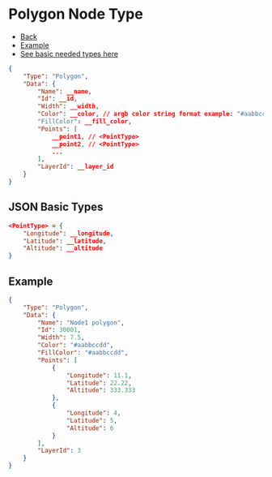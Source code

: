 # Polygon Node Type

- [Back](./README.md)
- [Example](#example)
- [See basic needed types here](#json-basic-types)

```JSON
{
    "Type": "Polygon",
    "Data": {
        "Name": __name,  
        "Id": __id,
        "Width": __width,
        "Color": __color, // argb color string format example: "#aabbccdd"
        "FillColor": __fill_color,
        "Points": [
            __point1, // <PointType>
            __point2, // <PointType>
            ...
        ],
        "LayerId": __layer_id
    }
}
```

## JSON Basic Types 

```JSON
<PointType> = {
    "Longitude": __longitude,
    "Latitude": __latitude,
    "Altitude": __altitude
}
```

## Example

```JSON
{
    "Type": "Polygon",
    "Data": {
        "Name": "Node1 polygon",  
        "Id": 30001,
        "Width": 7.5,
        "Color": "#aabbccdd",
        "FillColor": "#aabbccdd",
        "Points": [
            {
                "Longitude": 11.1,
                "Latitude": 22.22,
                "Altitude": 333.333
            },
            {
                "Longitude": 4,
                "Latitude": 5,
                "Altitude": 6
            }
        ],
        "LayerId": 3
    }
}
```